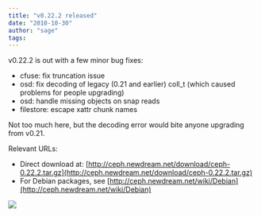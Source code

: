 ```yaml
---
title: "v0.22.2 released"
date: "2010-10-30"
author: "sage"
tags: 
---
```


v0.22.2 is out with a few minor bug fixes:

- cfuse: fix truncation issue
- osd: fix decoding of legacy (0.21 and earlier) coll\_t (which caused problems for people upgrading)
- osd: handle missing objects on snap reads
- filestore: escape xattr chunk names

Not too much here, but the decoding error would bite anyone upgrading from v0.21.

Relevant URLs:

- Direct download at: [http://ceph.newdream.net/download/ceph-0.22.2.tar.gz](http://ceph.newdream.net/download/ceph-0.22.2.tar.gz)
- For Debian packages, see [http://ceph.newdream.net/wiki/Debian](http://ceph.newdream.net/wiki/Debian)

![](http://track.hubspot.com/__ptq.gif?a=268973&k=14&bu=http://ceph.com&r=http://ceph.com/uncategorized/v0-22-2-released/&bvt=rss&p=wordpress)
